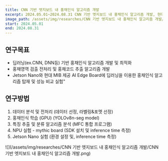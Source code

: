 ```yaml
---
title: CNN 기반 엣지보드 내 홍채인식 알고리즘 개발
excerpt: 2024.05.01~2024.08.31 CNN 기반 엣지보드 내 홍채인식 알고리즘 개발, 현대 MIB #연도 제목 기관
image_path: /assets/img/researches/CNN 기반 엣지보드 내 홍채인식 알고리즘 개발/CNN 기반 엣지보드 내 홍채인식 알고리즘 개발.png #연구 제목
start: 2024.05.01
end: 2024.08.31
---
```


## 연구목표

- 딥러닝(ex.CNN, DNN등) 기반 홍채인식 알고리즘 개발 및 최적화
- 홍채영역 검출 전처리 및 홍채코드 추출 알고리즘 개발
- Jetson Nano와 현대 MIB 제공 AI Edge Board에 딥러닝을 이용한 홍채인식 알고리즘 탑재 및 성능 비교 실험"


## 연구방법
1. 데이터 분석 및 전처리
(데이터 선정, 라벨링&포멧 선정)
2. 홍채인식 학습 (GPU)
(YOLOv8n-seg model)
3. 특징 추출 및 분류 알고리즘 분석
(MFC 통합 프로그램)
4. NPU 실험 - mythic board
(SDK 설치 및 inference time 측정)
5. Jetson Nano 실험
(환경 설정 및, inference time 측정)

![](/assets/img/researches/CNN 기반 엣지보드 내 홍채인식 알고리즘 개발/CNN 기반 엣지보드 내 홍채인식 알고리즘 개발.png)
 

